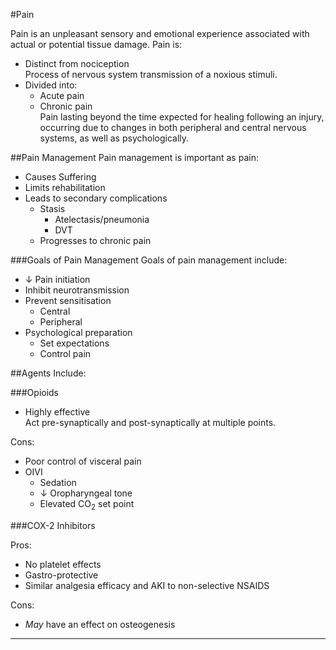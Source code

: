 #Pain

Pain is an unpleasant sensory and emotional experience associated with actual or potential tissue damage. Pain is:
* Distinct from nociception  
Process of nervous system transmission of a noxious stimuli.
* Divided into:
	* Acute pain
	* Chronic pain  
	Pain lasting beyond the time expected for healing following an injury, occurring due to changes in both peripheral and central nervous systems, as well as psychologically.



##Pain Management
Pain management is important as pain:
* Causes Suffering
* Limits rehabilitation
* Leads to secondary complications
	* Stasis
		* Atelectasis/pneumonia
		* DVT
	* Progresses to chronic pain



###Goals of Pain Management
Goals of pain management include:
* ↓ Pain initiation
* Inhibit neurotransmission
* Prevent sensitisation
	* Central
	* Peripheral
* Psychological preparation
	* Set expectations
	* Control pain





##Agents
Include:


###Opioids
* Highly effective  
Act pre-synaptically and post-synaptically at multiple points.

Cons:
* Poor control of visceral pain
* OIVI
	* Sedation
	* ↓ Oropharyngeal tone
	* Elevated CO<sub>2</sub> set point


###COX-2 Inhibitors

Pros:
* No platelet effects
* Gastro-protective
* Similar analgesia efficacy and AKI to non-selective NSAIDS

Cons:
* *May* have an effect on osteogenesis



---